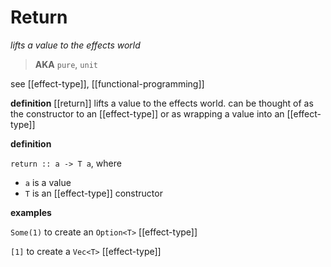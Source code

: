 # Return

_lifts a value to the effects world_

> **AKA** `pure`, `unit`

see [[effect-type]], [[functional-programming]]

**definition** [[return]] lifts a value to the effects world. can be thought of as the constructor to an [[effect-type]] or as wrapping a value into an [[effect-type]]

**definition**

`return :: a -> T a`, where

- `a` is a value
- `T` is an [[effect-type]] constructor

**examples**

`Some(1)` to create an `Option<T>` [[effect-type]]

`[1]` to create a `Vec<T>` [[effect-type]]
